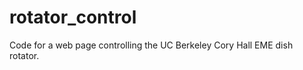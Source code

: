 rotator_control
===============

Code for a web page controlling the UC Berkeley Cory Hall EME dish rotator.
